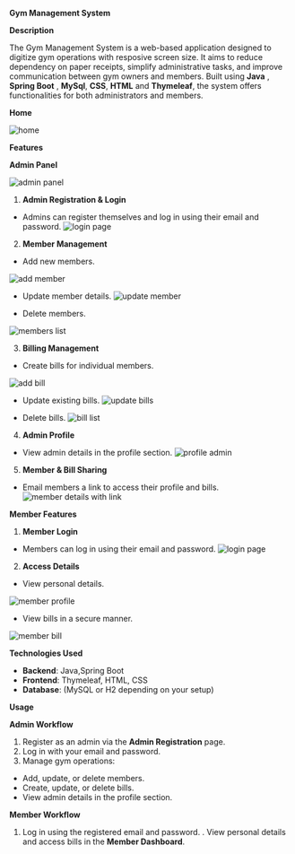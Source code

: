 **Gym Management System** 

**Description** 

The Gym Management System is a web-based application designed to digitize gym operations with resposive screen size.
It aims to reduce dependency on paper receipts, simplify administrative tasks, and improve 
communication between gym owners and members. Built using **Java** , **Spring Boot** , **MySql**, **CSS**, **HTML** and **Thymeleaf**, 
the system offers functionalities for both administrators and members. 

**Home**

![home](https://github.com/user-attachments/assets/36d1bba4-0677-4fe8-be01-01fb3e6ff6fb)

**Features** 

**Admin Panel** 

![admin panel](https://github.com/user-attachments/assets/9d2d2560-c80d-46a9-9b9f-31f9c4b3891a)

1. **Admin Registration & Login** 
- Admins can register themselves and log in using their email and password.
![login page](https://github.com/user-attachments/assets/7294164e-51d8-4a90-a915-317422041fdb)


2. **Member Management** 
- Add new members.

![add member](https://github.com/user-attachments/assets/9e4ddb1e-0cff-4be8-af38-fbd879175ca9)

- Update member details.
![update member](https://github.com/user-attachments/assets/6884fd44-2999-4558-8ed8-c64ccce11f1b)

- Delete members.

![members list](https://github.com/user-attachments/assets/e9d1ff9a-a976-4969-af45-ac4b34c27ad4)

   
3. **Billing Management** 
- Create bills for individual members.
  
![add bill](https://github.com/user-attachments/assets/28144cad-27ca-4688-86f4-3f6d3d720a7d)

- Update existing bills.
![update bills](https://github.com/user-attachments/assets/108b8dfd-c462-475c-b0c7-47e6b66a2ca1)
 
- Delete bills.
![bill list](https://github.com/user-attachments/assets/0e7711dc-792f-449e-946b-a58cab62852d)
   
4. **Admin Profile** 
- View admin details in the profile section.
![profile admin](https://github.com/user-attachments/assets/6123e9fe-f728-44c8-9e14-824a55b1a6aa)
 
5. **Member & Bill Sharing** 
- Email members a link to access their profile and bills.
![member details with link](https://github.com/user-attachments/assets/ba5ece7d-75ba-4210-9325-04f92cc9261a)

**Member Features** 

1. **Member Login** 
- Members can log in using their email and password.
![login page](https://github.com/user-attachments/assets/68969cf6-874a-4607-9412-98551148aba5)

2. **Access Details** 
- View personal details.

![member profile](https://github.com/user-attachments/assets/a4dde1ac-d14f-43c9-9ceb-77d307eebab4)

- View bills in a secure manner.

![member bill](https://github.com/user-attachments/assets/656b3393-0284-499a-8328-6f2fd1ad3c04)

**Technologies Used** 

- **Backend**: Java,Spring Boot 
- **Frontend**: Thymeleaf, HTML, CSS 
- **Database**: (MySQL or H2 depending on your setup) 

**Usage** 

**Admin Workflow** 

1. Register as an admin via the **Admin Registration** page. 
2. Log in with your email and password. 
3. Manage gym operations: 
- Add, update, or delete members. 
- Create, update, or delete bills. 
- View admin details in the profile section. 

**Member Workflow** 

1. Log in using the registered email and password. 
. View personal details and access bills in the **Member Dashboard**. 
